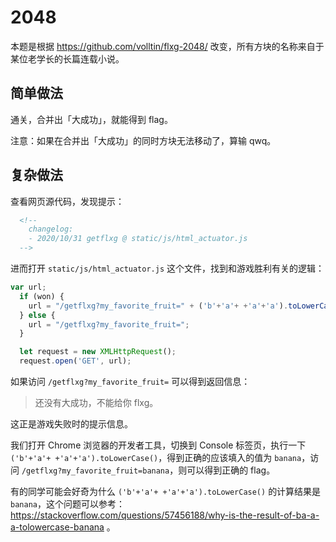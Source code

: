 # 2048

本题是根据 https://github.com/volltin/flxg-2048/ 改变，所有方块的名称来自于某位老学长的长篇连载小说。


## 简单做法

通关，合并出「大成功」，就能得到 flag。

注意：如果在合并出「大成功」的同时方块无法移动了，算输 qwq。

## 复杂做法

查看网页源代码，发现提示：

```html
  <!-- 
    changelog:
    - 2020/10/31 getflxg @ static/js/html_actuator.js
  -->
```

进而打开 `static/js/html_actuator.js` 这个文件，找到和游戏胜利有关的逻辑：

```javascript
var url;
  if (won) {
    url = "/getflxg?my_favorite_fruit=" + ('b'+'a'+ +'a'+'a').toLowerCase();
  } else {
    url = "/getflxg?my_favorite_fruit=";
  }

  let request = new XMLHttpRequest();
  request.open('GET', url);
```

如果访问 `/getflxg?my_favorite_fruit=` 可以得到返回信息：

> 还没有大成功，不能给你 flxg。

这正是游戏失败时的提示信息。

我们打开 Chrome 浏览器的开发者工具，切换到 Console 标签页，执行一下 `('b'+'a'+ +'a'+'a').toLowerCase()`，得到正确的应该填入的值为 `banana`，访问 `/getflxg?my_favorite_fruit=banana`，则可以得到正确的 flag。

有的同学可能会好奇为什么 `('b'+'a'+ +'a'+'a').toLowerCase()` 的计算结果是 `banana`，这个问题可以参考：https://stackoverflow.com/questions/57456188/why-is-the-result-of-ba-a-a-tolowercase-banana 。
